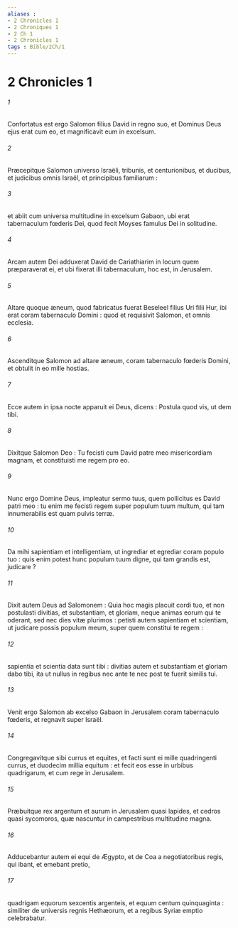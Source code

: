 ```yaml
---
aliases : 
- 2 Chronicles 1
- 2 Chroniques 1
- 2 Ch 1
- 2 Chronicles 1
tags : Bible/2Ch/1
---
```


# 2 Chronicles 1

###### 1
Confortatus est ergo Salomon filius David in regno suo, et Dominus Deus ejus erat cum eo, et magnificavit eum in excelsum.
###### 2
Præcepitque Salomon universo Israëli, tribunis, et centurionibus, et ducibus, et judicibus omnis Israël, et principibus familiarum :
###### 3
et abiit cum universa multitudine in excelsum Gabaon, ubi erat tabernaculum fœderis Dei, quod fecit Moyses famulus Dei in solitudine.
###### 4
Arcam autem Dei adduxerat David de Cariathiarim in locum quem præparaverat ei, et ubi fixerat illi tabernaculum, hoc est, in Jerusalem.
###### 5
Altare quoque æneum, quod fabricatus fuerat Beseleel filius Uri filii Hur, ibi erat coram tabernaculo Domini : quod et requisivit Salomon, et omnis ecclesia.
###### 6
Ascenditque Salomon ad altare æneum, coram tabernaculo fœderis Domini, et obtulit in eo mille hostias.
###### 7
Ecce autem in ipsa nocte apparuit ei Deus, dicens : Postula quod vis, ut dem tibi.
###### 8
Dixitque Salomon Deo : Tu fecisti cum David patre meo misericordiam magnam, et constituisti me regem pro eo.
###### 9
Nunc ergo Domine Deus, impleatur sermo tuus, quem pollicitus es David patri meo : tu enim me fecisti regem super populum tuum multum, qui tam innumerabilis est quam pulvis terræ.
###### 10
Da mihi sapientiam et intelligentiam, ut ingrediar et egrediar coram populo tuo : quis enim potest hunc populum tuum digne, qui tam grandis est, judicare ?
###### 11
Dixit autem Deus ad Salomonem : Quia hoc magis placuit cordi tuo, et non postulasti divitias, et substantiam, et gloriam, neque animas eorum qui te oderant, sed nec dies vitæ plurimos : petisti autem sapientiam et scientiam, ut judicare possis populum meum, super quem constitui te regem :
###### 12
sapientia et scientia data sunt tibi : divitias autem et substantiam et gloriam dabo tibi, ita ut nullus in regibus nec ante te nec post te fuerit similis tui.
###### 13
Venit ergo Salomon ab excelso Gabaon in Jerusalem coram tabernaculo fœderis, et regnavit super Israël.
###### 14
Congregavitque sibi currus et equites, et facti sunt ei mille quadringenti currus, et duodecim millia equitum : et fecit eos esse in urbibus quadrigarum, et cum rege in Jerusalem.
###### 15
Præbuitque rex argentum et aurum in Jerusalem quasi lapides, et cedros quasi sycomoros, quæ nascuntur in campestribus multitudine magna.
###### 16
Adducebantur autem ei equi de Ægypto, et de Coa a negotiatoribus regis, qui ibant, et emebant pretio,
###### 17
quadrigam equorum sexcentis argenteis, et equum centum quinquaginta : similiter de universis regnis Hethæorum, et a regibus Syriæ emptio celebrabatur.
